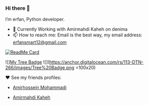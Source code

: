 ### Hi there 👋

I’m erfan, Python developer.

- 🔭 Currently Working with Amirmahdi Kaheh on denima
- 📫 How to reach me: Email is the best way, my email address: erfansmart12@gmail.com

[![ReadMe Card](https://github-readme-stats.vercel.app/api?username=erfansaberi&show_icons=true)](https://github.com/erfansaberi)

![][My Tree Badge]( =250x "My Tree Badge")
![](https://anchor.digitalocean.com/rs/113-DTN-266/images/Tree%20Badge.png =100x20)

♥ See my friends profiles:

- [Amirhossein Mohammadi](https://github.com/BlackIQ)
  
- [Amirmahdi Kaheh](https://github.com/Amirmahdi-Kaheh)
  
